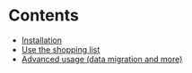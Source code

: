 # Contents
- [Installation](installation.md)
- [Use the shopping list](usage.md)
- [Advanced usage (data migration and more)](advancedUsers.md)
